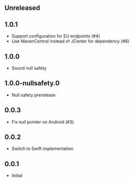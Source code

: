 ## Unreleased

## 1.0.1

* Support configuration for EU endpoints (#4)
* Use MavenCentral instead of JCenter for dependency (#8)

## 1.0.0

* Sound null safety

## 1.0.0-nullsafety.0

* Null safety prerelease

## 0.0.3

* Fix null pointer on Android (#3)

## 0.0.2

* Switch to Swift implementation

## 0.0.1

* Initial
